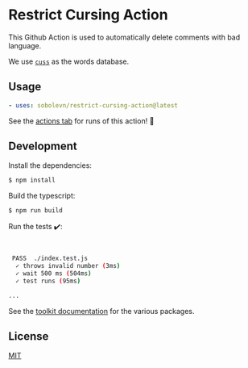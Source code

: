 # Restrict Cursing Action

This Github Action is used to automatically delete comments with bad language.

We use [`cuss`](https://github.com/words/cuss) as the words database.


## Usage

```yaml
- uses: sobolevn/restrict-cursing-action@latest
```

See the [actions tab](https://github.com/actions/javascript-action/actions) for runs of this action! :rocket:


## Development

Install the dependencies:

```bash
$ npm install
```

Build the typescript:

```bash
$ npm run build
```

Run the tests :heavy_check_mark::

```bash


 PASS  ./index.test.js
  ✓ throws invalid number (3ms)
  ✓ wait 500 ms (504ms)
  ✓ test runs (95ms)

...
```

See the [toolkit documentation](https://github.com/actions/toolkit/blob/master/README.md#packages) for the various packages.


## License

[MIT](https://github.com/sobolevn/restrict-cursing-action/blob/master/LICENSE)
